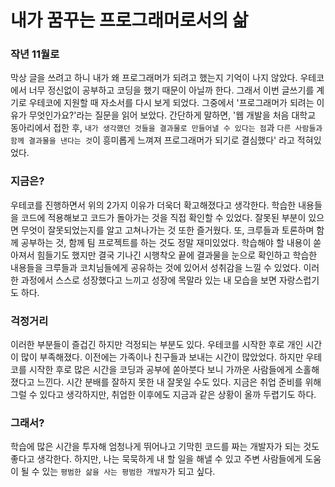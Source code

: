 # 내가 꿈꾸는 프로그래머로서의 삶

### 작년 11월로

막상 글을 쓰려고 하니 내가 왜 프로그래머가 되려고 했는지 기억이 나지 않았다. 우테코에서 너무 정신없이 공부하고 코딩을 했기 때문이 아닐까 한다. 그래서 이번 글쓰기를 계기로 우테코에 지원할 때 자소서를 다시 보게 되었다. 그중에서 '프로그래머가 되려는 이유가 무엇인가요?'라는 질문을 읽어 보았다. 간단하게 말하면, '웹 개발을 처음 대학교 동아리에서 접한 후, `내가 생각했던 것들을 결과물로 만들어낼 수 있다는 점`과 `다른 사람들과 함께 결과물을 낸다는 것`이 흥미롭게 느껴져 프로그래머가 되기로 결심했다' 라고 적혀있었다. 

### 지금은?

우테코를 진행하면서 위의 2가지 이유가 더욱더 확고해졌다고 생각한다. 학습한 내용들을 코드에 적용해보고 코드가 돌아가는 것을 직접 확인할 수 있었다. 잘못된 부분이 있으면 무엇이 잘못되었는지를 알고 고쳐나가는 것 또한 즐거웠다. 또, 크루들과 토론하며 함께 공부하는 것, 함께 팀 프로젝트를 하는 것도 정말 재미있었다. 학습해야 할 내용이 쏟아져서 힘들기도 했지만 결국 기나긴 시행착오 끝에 결과물을 눈으로 확인하고 학습한 내용들을 크루들과 코치님들에게 공유하는 것에 있어서 성취감을 느낄 수 있었다. 이러한 과정에서 스스로 성장했다고 느끼고 성장에 목말라 있는 내 모습을 보면 자랑스럽기도 하다.

### 걱정거리

이러한 부분들이 즐겁긴 하지만 걱정되는 부분도 있다. 우테코를 시작한 후로 개인 시간이 많이 부족해졌다. 이전에는 가족이나 친구들과 보내는 시간이 많았었다. 하지만 우테코를 시작한 후로 많은 시간을 코딩과 공부에 쏟아붓다 보니 가까운 사람들에게 소홀해졌다고 느낀다. 시간 분배를 잘하지 못한 내 잘못일 수도 있다. 지금은 취업 준비를 위해 그럴 수 있다고 생각하지만, 취업한 이후에도 지금과 같은 상황이 올까 두렵기도 하다. 

### 그래서?

학습에 많은 시간을 투자해 엄청나게 뛰어나고 기막힌 코드를 짜는 개발자가 되는 것도 좋다고 생각한다. 하지만, 나는 묵묵하게 내 할 일을 해낼 수 있고 주변 사람들에게 도움이 될 수 있는 `평범한 삶을 사는 평범한 개발자`가 되고 싶다.

